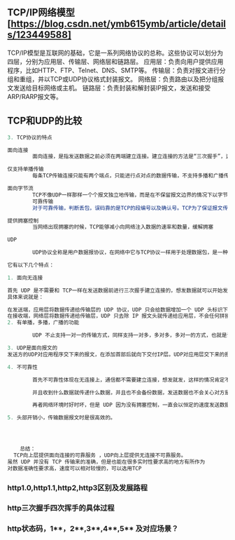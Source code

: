 ## TCP/IP网络模型 [https://blog.csdn.net/ymb615ymb/article/details/123449588]
  TCP/IP模型是互联网的基础，它是一系列网络协议的总称。这些协议可以划分为四层，分别为应用层、传输层、网络层和链路层。
  应用层：负责向用户提供应用程序，比如HTTP、FTP、Telnet、DNS、SMTP等。
  传输层：负责对报文进行分组和重组，并以TCP或UDP协议格式封装报文。
  网络层：负责路由以及把分组报文发送给目标网络或主机。
  链路层：负责封装和解封装IP报文，发送和接受ARP/RARP报文等。
## TCP和UDP的比较
```js
3. TCP协议的特点

面向连接
        面向连接，是指发送数据之前必须在两端建立连接。建立连接的方法是“三次握手”，这样能建立可靠的连接。建立连接，是为数据的可靠传输打下了基础。

仅支持单播传输
        每条TCP传输连接只能有两个端点，只能进行点对点的数据传输，不支持多播和广播传输方式。

面向字节流
        TCP不像UDP一样那样一个个报文独立地传输，而是在不保留报文边界的情况下以字节流方式进行传输。
        可靠传输
        对于可靠传输，判断丢包，误码靠的是TCP的段编号以及确认号。TCP为了保证报文传输的可靠，就给每个包一个序号，同时序号也保证了传送到接收端实体的包的按序接收。然后接收端实体对已成功收到的字节发回一个相应的确认(ACK)；如果发送端实体在合理的往返时延(RTT)内未收到确认，那么对应的数据（假设丢失了）将会被重传。

提供拥塞控制
        当网络出现拥塞的时候，TCP能够减小向网络注入数据的速率和数量，缓解拥塞

UDP

        UDP协议全称是用户数据报协议，在网络中它与TCP协议一样用于处理数据包，是一种无连接的协议。在OSI模型中，在第四层——传输层，处于IP协议的上一层。UDP有不提供数据包分组、组装和不能对数据包进行排序的缺点，也就是说，当报文发送之后，是无法得知其是否安全完整到达的。

它有以下几个特点：

1. 面向无连接

首先 UDP 是不需要和 TCP一样在发送数据前进行三次握手建立连接的，想发数据就可以开始发送了。并且也只是数据报文的搬运工，不会对数据报文进行任何拆分和拼接操作。
具体来说就是：

在发送端，应用层将数据传递给传输层的 UDP 协议，UDP 只会给数据增加一个 UDP 头标识下是 UDP 协议，然后就传递给网络层了
在接收端，网络层将数据传递给传输层，UDP 只去除 IP 报文头就传递给应用层，不会任何拼接操作
2. 有单播，多播，广播的功能

        UDP 不止支持一对一的传输方式，同样支持一对多，多对多，多对一的方式，也就是说 UDP 提供了单播，多播，广播的功能。

3. UDP是面向报文的
发送方的UDP对应用程序交下来的报文，在添加首部后就向下交付IP层。UDP对应用层交下来的报文，既不合并，也不拆分，而是保留这些报文的边界。因此，应用程序必须选择合适大小的报文

4. 不可靠性

        首先不可靠性体现在无连接上，通信都不需要建立连接，想发就发，这样的情况肯定不可靠。

        并且收到什么数据就传递什么数据，并且也不会备份数据，发送数据也不会关心对方是否已经正确接收到数据了。

        再者网络环境时好时坏，但是 UDP 因为没有拥塞控制，一直会以恒定的速度发送数据。即使网络条件不好，也不会对发送速率进行调整。这样实现的弊端就是在网络条件不好的情况下可能会导致丢包，但是优点也很明显，在某些实时性要求高的场景（比如电话会议）就需要使用 UDP 而不是 TCP。

5. 头部开销小，传输数据报文时是很高效的。




    总结：
  TCP向上层提供面向连接的可靠服务 ，UDP向上层提供无连接不可靠服务。
虽然 UDP 并没有 TCP 传输来的准确，但是也能在很多实时性要求高的地方有所作为
对数据准确性要求高，速度可以相对较慢的，可以选用TCP
```
### http1.0,http1.1,http2,http3区别及发展路程
### http三次握手四次挥手的具体过程
### http状态码，1**，2**,3**,4**,5** 及对应场景？